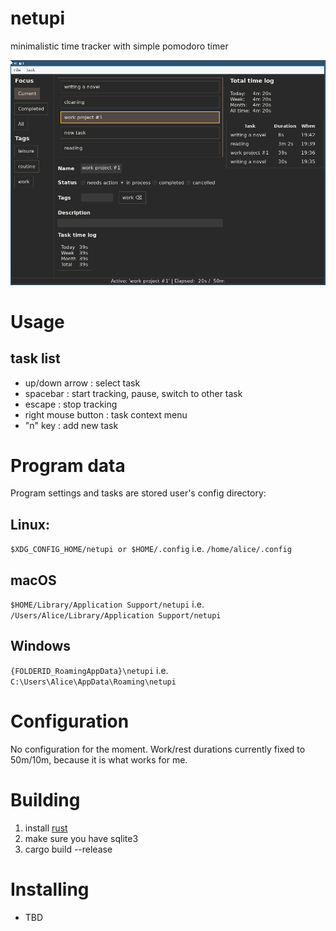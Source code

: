 # netupi
minimalistic time tracker with simple pomodoro timer

![screenshot](screenshot.png)

# Usage
## task list
- up/down arrow : select task
- spacebar : start tracking, pause, switch to other task
- escape : stop tracking
- right mouse button : task context menu
- "n" key : add new task

# Program data
Program settings and tasks are stored user's config directory:
## Linux:
`$XDG_CONFIG_HOME/netupi or $HOME/.config`
i.e. `/home/alice/.config`

## macOS
`$HOME/Library/Application Support/netupi`
i.e. `/Users/Alice/Library/Application Support/netupi`

## Windows
`{FOLDERID_RoamingAppData}\netupi`
i.e. `C:\Users\Alice\AppData\Roaming\netupi`

# Configuration
No configuration for the moment. Work/rest durations currently
fixed to 50m/10m, because it is what works for me.

# Building
1. install [rust](https://www.rust-lang.org/tools/install)
2. make sure you have sqlite3
3. cargo build --release

# Installing
- TBD
